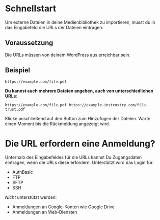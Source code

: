 # Schnellstart

Um externe Dateien in deine Medienbibliothek zu importieren, musst du in das Eingabefeld die URLs der Dateien eintragen.

## Voraussetzung

Die URLs müssen von deinem WordPress aus erreichbar sein.

## Beispiel

`https://example.com/file.pdf`

**Du kannst auch mehrere Dateien angeben, auch von unterschiedlichen URLs:**

`https://example.com/file.pdf
https://example-instrustry.com/file-trust.pdf`

Klicke anschließend auf den Button zum Hinzufügen der Dateien. Warte einen Moment bis die Rückmeldung angezeigt wird.

# Die URL erfordern eine Anmeldung?

Unterhalb des Eingabefeldes für die URLs kannst Du Zugangsdaten eintragen, wenn die URLs diese erfordern. Unterstützt wird das Login für:

* AuthBasic
* FTP
* SFTP
* SSH

_Nicht_ unterstützt werden:

* Anmeldungen an Google-Konten wie Google Drive
* Anmeldungen an Web-Diensten
